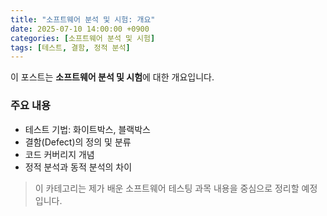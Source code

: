 ```yaml
---
title: "소프트웨어 분석 및 시험: 개요"
date: 2025-07-10 14:00:00 +0900
categories: [소프트웨어 분석 및 시험]
tags: [테스트, 결함, 정적 분석]
---
```


이 포스트는 **소프트웨어 분석 및 시험**에 대한 개요입니다.

### 주요 내용
- 테스트 기법: 화이트박스, 블랙박스
- 결함(Defect)의 정의 및 분류
- 코드 커버리지 개념
- 정적 분석과 동적 분석의 차이

> 이 카테고리는 제가 배운 소프트웨어 테스팅 과목 내용을 중심으로 정리할 예정입니다.
